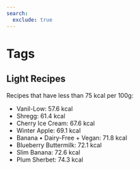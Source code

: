 ```yaml
---
search:
  exclude: true
---
```

# Tags

<!-- material/tags -->

## Light Recipes

Recipes that have less than 75 kcal per 100g:

 * Vanil-Low: 57.6 kcal
 * Shregg: 61.4 kcal
 * Cherry Ice Cream: 67.6 kcal
 * Winter Apple: 69.1 kcal
 * Banana • Dairy-Free + Vegan: 71.8 kcal
 * Blueberry Buttermilk: 72.1 kcal
 * Slim Banana: 72.6 kcal
 * Plum Sherbet: 74.3 kcal
